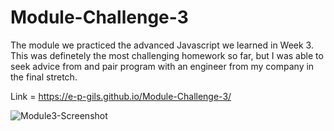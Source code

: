 # Module-Challenge-3
The module we practiced the advanced Javascript we learned in Week 3. This was definetely the most challenging homework so far, but I was able to seek advice from and pair program with an engineer from my company in the final stretch. 

Link = https://e-p-gils.github.io/Module-Challenge-3/

![Module3-Screenshot](https://user-images.githubusercontent.com/122584161/218623829-ee17dfc5-7b66-47ed-9709-53acf7c88f68.png)
